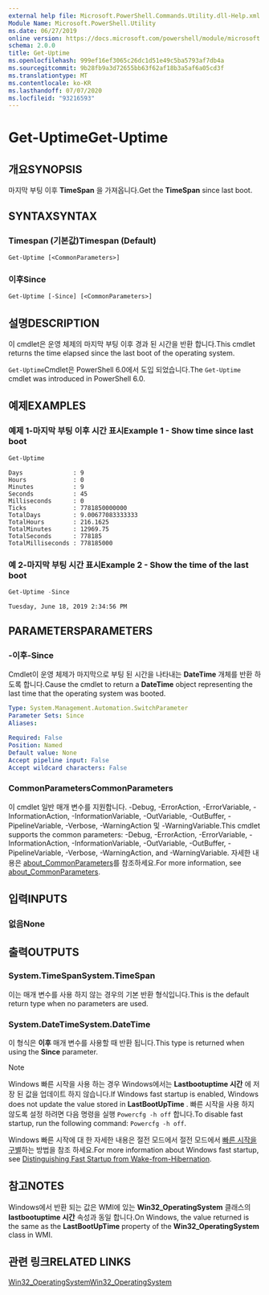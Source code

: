 ```yaml
---
external help file: Microsoft.PowerShell.Commands.Utility.dll-Help.xml
Module Name: Microsoft.PowerShell.Utility
ms.date: 06/27/2019
online version: https://docs.microsoft.com/powershell/module/microsoft.powershell.utility/get-uptime?view=powershell-6&WT.mc_id=ps-gethelp
schema: 2.0.0
title: Get-Uptime
ms.openlocfilehash: 999ef16ef3065c26dc1d51e49c5ba5793af7db4a
ms.sourcegitcommit: 9b28fb9a3d72655bb63f62af18b3a5af6a05cd3f
ms.translationtype: MT
ms.contentlocale: ko-KR
ms.lasthandoff: 07/07/2020
ms.locfileid: "93216593"
---
```

# <span data-ttu-id="a19db-102">Get-Uptime</span><span class="sxs-lookup"><span data-stu-id="a19db-102">Get-Uptime</span></span>

## <span data-ttu-id="a19db-103">개요</span><span class="sxs-lookup"><span data-stu-id="a19db-103">SYNOPSIS</span></span>
<span data-ttu-id="a19db-104">마지막 부팅 이후 **TimeSpan** 을 가져옵니다.</span><span class="sxs-lookup"><span data-stu-id="a19db-104">Get the **TimeSpan** since last boot.</span></span>

## <span data-ttu-id="a19db-105">SYNTAX</span><span class="sxs-lookup"><span data-stu-id="a19db-105">SYNTAX</span></span>

### <span data-ttu-id="a19db-106">Timespan (기본값)</span><span class="sxs-lookup"><span data-stu-id="a19db-106">Timespan (Default)</span></span>

```
Get-Uptime [<CommonParameters>]
```

### <span data-ttu-id="a19db-107">이후</span><span class="sxs-lookup"><span data-stu-id="a19db-107">Since</span></span>

```
Get-Uptime [-Since] [<CommonParameters>]
```

## <span data-ttu-id="a19db-108">설명</span><span class="sxs-lookup"><span data-stu-id="a19db-108">DESCRIPTION</span></span>

<span data-ttu-id="a19db-109">이 cmdlet은 운영 체제의 마지막 부팅 이후 경과 된 시간을 반환 합니다.</span><span class="sxs-lookup"><span data-stu-id="a19db-109">This cmdlet returns the time elapsed since the last boot of the operating system.</span></span>

<span data-ttu-id="a19db-110">`Get-Uptime`Cmdlet은 PowerShell 6.0에서 도입 되었습니다.</span><span class="sxs-lookup"><span data-stu-id="a19db-110">The `Get-Uptime` cmdlet was introduced in PowerShell 6.0.</span></span>

## <span data-ttu-id="a19db-111">예제</span><span class="sxs-lookup"><span data-stu-id="a19db-111">EXAMPLES</span></span>

### <span data-ttu-id="a19db-112">예제 1-마지막 부팅 이후 시간 표시</span><span class="sxs-lookup"><span data-stu-id="a19db-112">Example 1 - Show time since last boot</span></span>

```powershell
Get-Uptime
```

```Output
Days              : 9
Hours             : 0
Minutes           : 9
Seconds           : 45
Milliseconds      : 0
Ticks             : 7781850000000
TotalDays         : 9.00677083333333
TotalHours        : 216.1625
TotalMinutes      : 12969.75
TotalSeconds      : 778185
TotalMilliseconds : 778185000
```

### <span data-ttu-id="a19db-113">예 2-마지막 부팅 시간 표시</span><span class="sxs-lookup"><span data-stu-id="a19db-113">Example 2 - Show the time of the last boot</span></span>

```powershell
Get-Uptime -Since
```

```Output
Tuesday, June 18, 2019 2:34:56 PM
```

## <span data-ttu-id="a19db-114">PARAMETERS</span><span class="sxs-lookup"><span data-stu-id="a19db-114">PARAMETERS</span></span>

### <span data-ttu-id="a19db-115">-이후</span><span class="sxs-lookup"><span data-stu-id="a19db-115">-Since</span></span>

<span data-ttu-id="a19db-116">Cmdlet이 운영 체제가 마지막으로 부팅 된 시간을 나타내는 **DateTime** 개체를 반환 하도록 합니다.</span><span class="sxs-lookup"><span data-stu-id="a19db-116">Cause the cmdlet to return a **DateTime** object representing the last time that the operating system was booted.</span></span>

```yaml
Type: System.Management.Automation.SwitchParameter
Parameter Sets: Since
Aliases:

Required: False
Position: Named
Default value: None
Accept pipeline input: False
Accept wildcard characters: False
```

### <span data-ttu-id="a19db-117">CommonParameters</span><span class="sxs-lookup"><span data-stu-id="a19db-117">CommonParameters</span></span>

<span data-ttu-id="a19db-118">이 cmdlet 일반 매개 변수를 지원합니다. -Debug, -ErrorAction, -ErrorVariable, -InformationAction, -InformationVariable, -OutVariable, -OutBuffer, -PipelineVariable, -Verbose, -WarningAction 및 -WarningVariable.</span><span class="sxs-lookup"><span data-stu-id="a19db-118">This cmdlet supports the common parameters: -Debug, -ErrorAction, -ErrorVariable, -InformationAction, -InformationVariable, -OutVariable, -OutBuffer, -PipelineVariable, -Verbose, -WarningAction, and -WarningVariable.</span></span> <span data-ttu-id="a19db-119">자세한 내용은 [about_CommonParameters](https://go.microsoft.com/fwlink/?LinkID=113216)를 참조하세요.</span><span class="sxs-lookup"><span data-stu-id="a19db-119">For more information, see [about_CommonParameters](https://go.microsoft.com/fwlink/?LinkID=113216).</span></span>

## <span data-ttu-id="a19db-120">입력</span><span class="sxs-lookup"><span data-stu-id="a19db-120">INPUTS</span></span>

### <span data-ttu-id="a19db-121">없음</span><span class="sxs-lookup"><span data-stu-id="a19db-121">None</span></span>

## <span data-ttu-id="a19db-122">출력</span><span class="sxs-lookup"><span data-stu-id="a19db-122">OUTPUTS</span></span>

### <span data-ttu-id="a19db-123">System.TimeSpan</span><span class="sxs-lookup"><span data-stu-id="a19db-123">System.TimeSpan</span></span>

<span data-ttu-id="a19db-124">이는 매개 변수를 사용 하지 않는 경우의 기본 반환 형식입니다.</span><span class="sxs-lookup"><span data-stu-id="a19db-124">This is the default return type when no parameters are used.</span></span>

### <span data-ttu-id="a19db-125">System.DateTime</span><span class="sxs-lookup"><span data-stu-id="a19db-125">System.DateTime</span></span>

<span data-ttu-id="a19db-126">이 형식은 **이후** 매개 변수를 사용할 때 반환 됩니다.</span><span class="sxs-lookup"><span data-stu-id="a19db-126">This type is returned when using the **Since** parameter.</span></span>

> [!NOTE]
> <span data-ttu-id="a19db-127">Windows 빠른 시작을 사용 하는 경우 Windows에서는 **Lastbootuptime 시간** 에 저장 된 값을 업데이트 하지 않습니다.</span><span class="sxs-lookup"><span data-stu-id="a19db-127">If Windows fast startup is enabled, Windows does not update the value stored in **LastBootUpTime** .</span></span> <span data-ttu-id="a19db-128">빠른 시작을 사용 하지 않도록 설정 하려면 다음 명령을 실행 `Powercfg -h off` 합니다.</span><span class="sxs-lookup"><span data-stu-id="a19db-128">To disable fast startup, run the following command: `Powercfg -h off`.</span></span>
>
> <span data-ttu-id="a19db-129">Windows 빠른 시작에 대 한 자세한 내용은 절전 모드에서 절전 모드에서 [빠른 시작을 구별](/windows-hardware/drivers/kernel/distinguishing-fast-startup-from-wake-from-hibernation)하는 방법을 참조 하세요.</span><span class="sxs-lookup"><span data-stu-id="a19db-129">For more information about Windows fast startup, see [Distinguishing Fast Startup from Wake-from-Hibernation](/windows-hardware/drivers/kernel/distinguishing-fast-startup-from-wake-from-hibernation).</span></span>

## <span data-ttu-id="a19db-130">참고</span><span class="sxs-lookup"><span data-stu-id="a19db-130">NOTES</span></span>

<span data-ttu-id="a19db-131">Windows에서 반환 되는 값은 WMI에 있는 **Win32_OperatingSystem** 클래스의 **lastbootuptime 시간** 속성과 동일 합니다.</span><span class="sxs-lookup"><span data-stu-id="a19db-131">On Windows, the value returned is the same as the **LastBootUpTime** property of the **Win32_OperatingSystem** class in WMI.</span></span>

## <span data-ttu-id="a19db-132">관련 링크</span><span class="sxs-lookup"><span data-stu-id="a19db-132">RELATED LINKS</span></span>

[<span data-ttu-id="a19db-133">Win32_OperatingSystem</span><span class="sxs-lookup"><span data-stu-id="a19db-133">Win32_OperatingSystem</span></span>](/windows/win32/cimwin32prov/win32-operatingsystem#properties)
